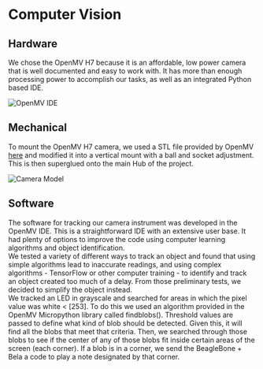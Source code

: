 # Computer Vision  

## Hardware  
We chose the OpenMV H7 because it is an affordable, low power camera that is well documented and easy to work with. It has more than enough processing power to accomplish our tasks, as well as an integrated Python based IDE.  

![OpenMV IDE](https://github.com/neilkatahira/EE-Emerge-2020-Loopmaster/blob/master/pictures/openmvide.png)

## Mechanical  
To mount the OpenMV H7 camera, we used a STL file provided by OpenMV [here](https://openmv.io/collections/products/products/openmv-cam-h7-case) and modified it into a vertical mount with a ball and socket adjustment. This is then superglued onto the main Hub of the project.  

![Camera Model](https://github.com/neilkatahira/EE-Emerge-2020-Loopmaster/blob/master/pictures/CameraModel.png)

## Software  
The software for tracking our camera instrument was developed in the OpenMV IDE. This is a straightforward IDE with an extensive user base. It had plenty of options to improve the code using computer learning algorithms and object identification.  
We tested a variety of different ways to track an object and found that using simple algorithms lead to inaccurate readings, and using complex algorithms - TensorFlow or other computer training - to identify and track an object created too much of a delay. From those preliminary tests, we decided to simplify the object instead.  
We tracked an LED in grayscale and searched for areas in which the pixel value was white < [253]. To do this we used an algorithm provided in the OpenMV Micropython library called  findblobs(). Threshold values are passed to define what kind of blob should be detected. Given this, it will find all the blobs that meet that criteria. Then, we searched through those blobs to see if the center of any of those blobs fit inside certain areas of the screen (each corner). If a blob is in a corner, we send the BeagleBone + Bela a code to play a note designated by that corner.
